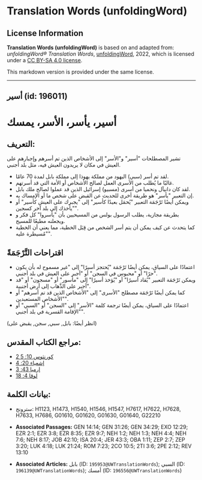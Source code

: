 # Translation Words (unfoldingWord)

## License Information

**Translation Words (unfoldingWord)** is based on and adapted from: _unfoldingWord® Translation Words_, [unfoldingWord](https://unfoldingword.org/utw), 2022, which is licensed under a [CC BY-SA 4.0 license](https://creativecommons.org/licenses/by-sa/4.0/legalcode.en).

This markdown version is provided under the same license.



--------------------------------

## أسير (id: 196011)

أسير، يأسر، الأسر، يمسك
=======================

التعريف:
--------

تشير المصطلحات "أسير" و"الأسر" إلى الأشخاص الذين تم أسرهم وإجبارهم على العيش في مكان لا يريدون العيش فيه، مثل بلد أجنبي.

* لقد تم أسر (سبي) اليهود من مملكة يهوذا إلى مملكة بابل لمدة 70 عامًا.
* غالبًا ما يُطلب من الأسرى العمل لصالح الأشخاص أو الأمة التي قد أسرتهم.
* لقد كان دانيآل ونحميا من أسرى (مسبيو) إسرائيل الذين قد عملوا لصالح ملك بابل.
* إن التعبير "يأسر" هو طريقة أخرى للحديث عن القبض على شخص ما أو الإمساك به.
* ويمكن أيضًا تَرْجَمَة التعبير "يُحمَل بعيدًا كأسير" إلى "يجبرك على العيش كأسير" أو "يأخذك إلى بلد آخر كسجين".
* بطريقة مجازية، يطلب الرسول بولس من المسيحيين بأن "يأسروا" كل فكر و ويجعلنه مطيعًا للمسيح.
* كما يتحدث عن كيف يمكن أن يتم أسر الشخص من قِبَل الخطية، مما يعني أن الخطية "مُسيطرة عليه".

اقتراحات التَّرْجَمَةً
----------------------

* اعتمادًا على السياق، يمكن أيضًا تَرْجَمَة "يُحتجز أسيرًا" إلى "غير مسموح له بأن يكون حرًا" أو "محبوس في السجن" أو "أجبر على العيش في بلد أجنبي".
* ويمكن تَرْجَمَة التعبير "يُقاد أسيرًا" أو "يُؤخذ أسيرًا" إلى "مأسور" أو "مسجون" أو "قد أجبر على الذَّهاب إلى أرض أجنبية".
* كما يمكن أيضًا تَرْجَمَة مصطلح "الأسرى" إلى "الأشخاص الذين قد تم أسرهم" أو "الأشخاص المستعبدين".
* اعتمادًا على السياق، يمكن أيضًا ترجمة كلمة "الأسر" إلى "السجن" أو "السبي" أو "الإقامة القسرية في بلد أجنبي".

(انظر أيضًا: بابل, سبي, سجن, يقبض على)

مراجع الكتاب المقدس:
--------------------

* [2 كورنثوس 10: 5](https://ref.ly/2Cor10:5)
* [إشعياء 20: 4](https://ref.ly/Isa20:4)
* [إرميا 43: 3](https://ref.ly/Jer43:3)
* [لوقا 4: 18](https://ref.ly/Luke4:18)

بيانات الكلمة:
--------------

* سترونج: H1123, H1473, H1540, H1546, H1547, H7617, H7622, H7628, H7633, H7686, G01610, G01620, G01630, G01640, G22210

* **Associated Passages:** GEN 14:14; GEN 31:26; GEN 34:29; EXO 12:29; EZR 2:1; EZR 3:8; EZR 8:35; EZR 9:7; NEH 1:2; NEH 1:3; NEH 4:4; NEH 7:6; NEH 8:17; JOB 42:10; ISA 20:4; JER 43:3; OBA 1:11; ZEP 2:7; ZEP 3:20; LUK 4:18; LUK 21:24; ROM 7:23; 2CO 10:5; 2TI 3:6; 2PE 2:12; REV 13:10
* **Associated Articles:** بابل (ID: `195953@UWTranslationWords`); السبي (ID: `196139@UWTranslationWords`); أمسك (ID: `196556@UWTranslationWords`)

